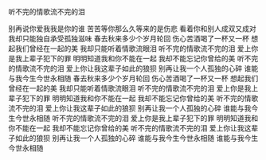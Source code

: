 听不完的情歌流不完的泪


别再说你爱我我是你的谁
苦苦等你那么久等来的是伤悲
看着你和别人成双又成对
我却只能独自承受孤独滋味
春去秋来多少个岁月轮回
伤心苦酒喝了一杯又一杯
想起我们曾经在一起的美
我却只能听着情歌流眼泪
听不完的情歌流不完的泪
爱上你是我上辈子犯下的罪
明明知道我和你不能在一起
我却不能忘记你曾给的美
听不完的情歌流不完的泪
爱上你让我这辈子如此的狼狈
别再让我一个人孤独的心碎
谁能与我今生今世永相随
春去秋来多少个岁月轮回
伤心苦酒喝了一杯又一杯
想起我们曾经在一起的美
我却只能听着情歌流眼泪
听不完的情歌流不完的泪
爱上你是我上辈子犯下的罪
明明知道我和你不能在一起
我却不能忘记你曾给的美
听不完的情歌流不完的泪
爱上你让我这辈子如此的狼狈
别再让我一个人孤独的心碎
谁能与我今生今世永相随
听不完的情歌流不完的泪
爱上你是我上辈子犯下的罪
明明知道我和你不能在一起
我却不能忘记你曾给的美
听不完的情歌流不完的泪
爱上你让我这辈子如此的狼狈
别再让我一个人孤独的心碎
谁能与我今生今世永相随
谁能与我今生今世永相随
